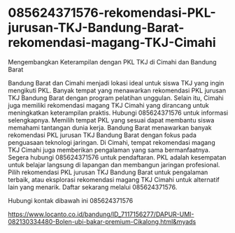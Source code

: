 # 085624371576-rekomendasi-PKL-jurusan-TKJ-Bandung-Barat-rekomendasi-magang-TKJ-Cimahi
Mengembangkan Keterampilan dengan PKL TKJ di Cimahi dan Bandung Barat

Bandung Barat dan Cimahi menjadi lokasi ideal untuk siswa TKJ yang ingin mengikuti PKL. Banyak tempat yang menawarkan rekomendasi PKL jurusan TKJ Bandung Barat dengan program pelatihan unggulan. Selain itu, Cimahi juga memiliki rekomendasi magang TKJ Cimahi yang dirancang untuk meningkatkan keterampilan praktis. Hubungi 085624371576 untuk informasi selengkapnya.
Memilih tempat PKL yang sesuai dapat membantu siswa memahami tantangan dunia kerja. Bandung Barat menawarkan banyak rekomendasi PKL jurusan TKJ Bandung Barat dengan fokus pada penguasaan teknologi jaringan. Di Cimahi, tempat rekomendasi magang TKJ Cimahi juga memberikan pengalaman yang sama bermanfaatnya. Segera hubungi 085624371576 untuk pendaftaran.
PKL adalah kesempatan untuk belajar langsung di lapangan dan membangun jaringan profesional. Pilih rekomendasi PKL jurusan TKJ Bandung Barat untuk pengalaman terbaik, atau eksplorasi rekomendasi magang TKJ Cimahi untuk alternatif lain yang menarik. Daftar sekarang melalui 085624371576.

Hubungi kontak dibawah ini 
085624371576

https://www.locanto.co.id/bandung/ID_7117156277/DAPUR-UMI-082130334480-Bolen-ubi-bakar-premium-Cikalong.html&myads
